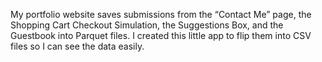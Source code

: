 My portfolio website saves submissions from the “Contact Me” page, the Shopping Cart Checkout Simulation, the Suggestions Box, and the Guestbook into Parquet files.  I created this little app to flip them into CSV files so I can see the data easily.